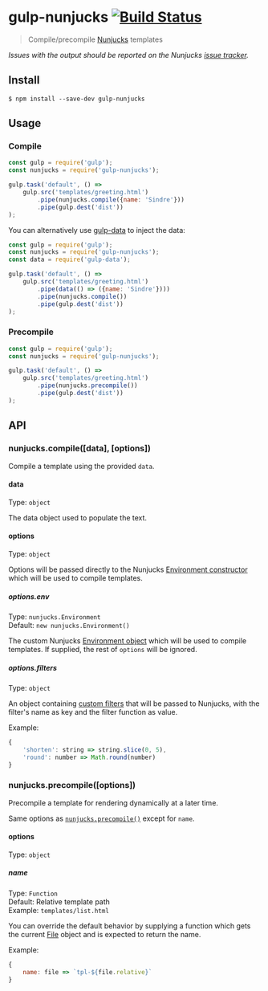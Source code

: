 # gulp-nunjucks [![Build Status](https://travis-ci.org/sindresorhus/gulp-nunjucks.svg?branch=master)](https://travis-ci.org/sindresorhus/gulp-nunjucks)

> Compile/precompile [Nunjucks](https://mozilla.github.io/nunjucks/) templates

*Issues with the output should be reported on the Nunjucks [issue tracker](https://github.com/mozilla/nunjucks/issues).*


## Install

```
$ npm install --save-dev gulp-nunjucks
```


## Usage

### Compile

```js
const gulp = require('gulp');
const nunjucks = require('gulp-nunjucks');

gulp.task('default', () =>
	gulp.src('templates/greeting.html')
		.pipe(nunjucks.compile({name: 'Sindre'}))
		.pipe(gulp.dest('dist'))
);
```

You can alternatively use [gulp-data](https://github.com/colynb/gulp-data) to inject the data:

```js
const gulp = require('gulp');
const nunjucks = require('gulp-nunjucks');
const data = require('gulp-data');

gulp.task('default', () =>
	gulp.src('templates/greeting.html')
		.pipe(data(() => ({name: 'Sindre'})))
		.pipe(nunjucks.compile())
		.pipe(gulp.dest('dist'))
);
```

### Precompile

```js
const gulp = require('gulp');
const nunjucks = require('gulp-nunjucks');

gulp.task('default', () =>
	gulp.src('templates/greeting.html')
		.pipe(nunjucks.precompile())
		.pipe(gulp.dest('dist'))
);
```


## API

### nunjucks.compile([data], [options])

Compile a template using the provided `data`.

#### data

Type: `object`

The data object used to populate the text.

#### options

Type: `object`

Options will be passed directly to the Nunjucks [Environment constructor](https://mozilla.github.io/nunjucks/api.html#constructor) which will be used to compile templates.

##### options.env

Type: `nunjucks.Environment`<br>
Default: `new nunjucks.Environment()`

The custom Nunjucks [Environment object](https://mozilla.github.io/nunjucks/api.html#environment) which will be used to compile templates. If supplied, the rest of `options` will be ignored.

##### options.filters

Type: `object`

An object containing [custom filters](https://mozilla.github.io/nunjucks/api.html#custom-filters) that will be passed to Nunjucks, with the filter's name as key and the filter function as value.

Example:

```js
{
	'shorten': string => string.slice(0, 5),
	'round': number => Math.round(number)
}
```

### nunjucks.precompile([options])

Precompile a template for rendering dynamically at a later time.

Same options as [`nunjucks.precompile()`](https://mozilla.github.io/nunjucks/api.html#precompile) except for `name`.

#### options

Type: `object`

##### name

Type: `Function`<br>
Default: Relative template path<br>
Example: `templates/list.html`

You can override the default behavior by supplying a function which gets the current [File](https://github.com/gulpjs/vinyl#options) object and is expected to return the name.

Example:

```js
{
	name: file => `tpl-${file.relative}`
}
```
